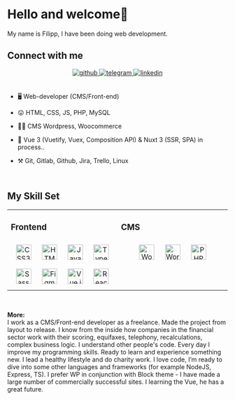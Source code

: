 # Hello and welcome👋

My name is Filipp, I have been doing web development. <br>

## Connect with me  
<div align="center">
<a href="https://github.com/FilippAkbas" target="_blank">
<img src=https://img.shields.io/badge/github-%2324292e.svg?&style=for-the-badge&logo=github&logoColor=white alt=github style="margin-bottom: 5px;" />
</a>
<a href="https://t.me/FilippAkbas" target="_blank">
<img src=https://img.shields.io/badge/telegram-%231E77B5.svg?&style=for-the-badge&logo=telegram&logoColor=white alt=telegram style="margin-bottom: 5px;" />
</a>
<a href="https://linkedin.com/in/filipp-akbas/" target="_blank">
<img src=https://img.shields.io/badge/linkedin-%231E77B5.svg?&style=for-the-badge&logo=linkedin&logoColor=white alt=linkedin style="margin-bottom: 5px;" />
</a>
</div>  

</br>

- 🖥  Web-developer (CMS/Front-end)<br>

- 😛 HTML, CSS, JS, PHP, MySQL
- 🧙‍♂️ CMS Wordpress, Woocommerce<br>
- 🔧 Vue 3 (Vuetify, Vuex, Composition API) & Nuxt 3 (SSR, SPA) in process..
- ⚒  Git, Gitlab, Github, Jira, Trello, Linux

</br>

## My Skill Set  
<table style="width: 100%"><tr width="100%"><td valign="top" width="50%">



### Frontend
<div align="center">  
<a href="https://www.w3schools.com/css/" target="_blank"><img style="margin: 10px" src="https://profilinator.rishav.dev/skills-assets/css3-original-wordmark.svg" alt="CSS3" height="35" /></a>  
<a href="https://en.wikipedia.org/wiki/HTML5" target="_blank"><img style="margin: 10px" src="https://profilinator.rishav.dev/skills-assets/html5-original-wordmark.svg" alt="HTML5" height="35" /></a>  
<a href="https://www.javascript.com/" target="_blank"><img style="margin: 10px" src="https://profilinator.rishav.dev/skills-assets/javascript-original.svg" alt="JavaScript" height="35" /></a>  
<a href="https://www.typescriptlang.org/" target="_blank"><img style="margin: 10px" src="https://profilinator.rishav.dev/skills-assets/typescript-original.svg" alt="TypeScript" height="35" /></a>  
<a href="https://sass-lang.com/" target="_blank"><img style="margin: 10px" src="https://profilinator.rishav.dev/skills-assets/sass-original.svg" alt="Sass" height="35" /></a>  
<a href="https://www.figma.com/" target="_blank"><img style="margin: 10px" src="https://profilinator.rishav.dev/skills-assets/figma-icon.svg" alt="Figma" height="35" /></a>  
<a href="https://vuejs.org/" target="_blank"><img style="margin: 10px" src="https://profilinator.rishav.dev/skills-assets/vuejs-original-wordmark.svg" alt="Vue.js" height="35" /></a>  
<a href="https://reactjs.org/" target="_blank"><img style="margin: 10px" src="https://profilinator.rishav.dev/skills-assets/react-original-wordmark.svg" alt="React" height="35" /></a>  
</div>

</td><td valign="top" width="50%">

### CMS  
<div align="center">  
<a href="https://woocommerce.com/" target="_blank"><img style="margin: 10px" src="https://profilinator.rishav.dev/skills-assets/woocommerce.png" alt="WooCommerce" height="35" /></a>  
<a href="https://wordpress.com/" target="_blank"><img style="margin: 10px" src="https://profilinator.rishav.dev/skills-assets/wordpress.png" alt="WordPress" height="35" /></a>  
<a href="https://www.php.net/" target="_blank"><img style="margin: 10px" src="https://profilinator.rishav.dev/skills-assets/php-original.svg" alt="PHP" height="35" /></a>  	
</div>
  
</td></tr>

</table>  

<br/>  

**More:**<br>
I work as a CMS/Front-end developer as a freelance. Made the project from layout to release. I know from the inside how companies in the financial sector work with their scoring, equifaxes, telephony, recalculations, complex business logic. I understand other people's code.
Every day I improve my programming skills. Ready to learn and experience something new. I lead a healthy lifestyle and do charity work. I love code, I’m ready to dive into some other languages and frameworks (for example NodeJS, Express, TS). I prefer WP in conjunction with Block theme - I have made a large number of commercially successful sites. 
I learning the Vue, he has a great future.
